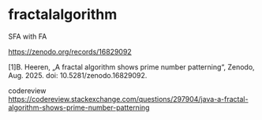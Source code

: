 # fractalalgorithm
SFA with FA

https://zenodo.org/records/16829092

[1]B. Heeren, „A fractal algorithm shows prime number patterning“, Zenodo, Aug. 2025. doi: 10.5281/zenodo.16829092.

codereview
https://codereview.stackexchange.com/questions/297904/java-a-fractal-algorithm-shows-prime-number-patterning

